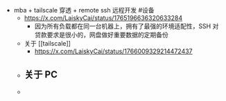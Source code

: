 - mba + tailscale 穿透 + remote ssh 远程开发 #设备
	- https://x.com/LaiskyCai/status/1765196636320633284
		- 因为所有负载都在同一台机器上，拥有了最强的环境适配性，SSH 对贷款要求是很小的，网盘做好重要数据的定期备份
	- 关于 [[tailscale]]
		- https://x.com/LaiskyCai/status/1766009329214472437
	- 关于 PC
		-
	-